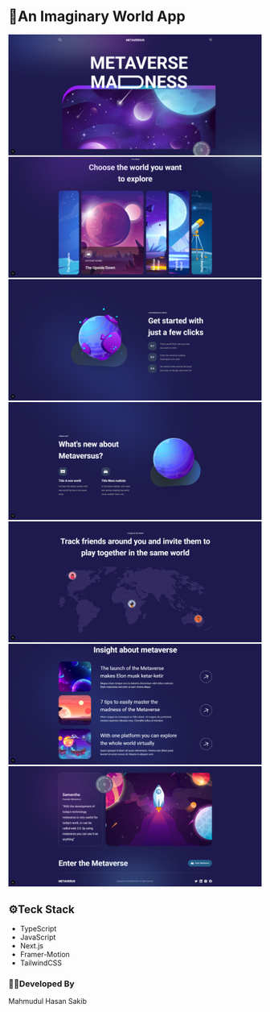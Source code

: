 # 🌌An Imaginary World App

![Screenshot of App](/src/app/gitphoto/1.png)
![Screenshot of App](/src/app/gitphoto/2.png)
![Screenshot of App](/src/app/gitphoto/3.png)
![Screenshot of App](/src/app/gitphoto/4.png)
![Screenshot of App](/src/app/gitphoto/5.png)
![Screenshot of App](/src/app/gitphoto/6.png)
![Screenshot of App](/src/app/gitphoto/7.png)

## ⚙️Teck Stack

- TypeScript
- JavaScript
- Next.js
- Framer-Motion
- TailwindCSS

### 👨‍💻Developed By

Mahmudul Hasan Sakib
